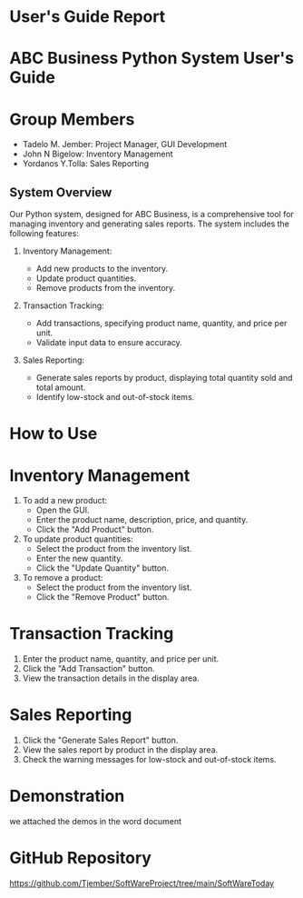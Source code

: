 # User's Guide Report 
# ABC Business Python System User's Guide
# Group Members
- Tadelo M. Jember: Project Manager, GUI Development
- John N Bigelow: Inventory Management
- Yordanos Y.Tolla: Sales Reporting

## System Overview
Our Python system, designed for ABC Business, is a comprehensive tool for managing inventory and generating sales reports. The system includes the following features:
1. Inventory Management:
   - Add new products to the inventory.
   - Update product quantities.
   - Remove products from the inventory.

2. Transaction Tracking:
   - Add transactions, specifying product name, quantity, and price per unit.
   - Validate input data to ensure accuracy.

3. Sales Reporting:
   - Generate sales reports by product, displaying total quantity sold and total amount.
   - Identify low-stock and out-of-stock items.

# How to Use
# Inventory Management
1. To add a new product:
   - Open the GUI.
   - Enter the product name, description, price, and quantity.
   - Click the "Add Product" button.
2. To update product quantities:
   - Select the product from the inventory list.
   - Enter the new quantity.
   - Click the "Update Quantity" button.
3. To remove a product:
   - Select the product from the inventory list.
   - Click the "Remove Product" button.
     
# Transaction Tracking
1. Enter the product name, quantity, and price per unit.
2. Click the "Add Transaction" button.
3. View the transaction details in the display area.

# Sales Reporting
1. Click the "Generate Sales Report" button.
2. View the sales report by product in the display area.
3. Check the warning messages for low-stock and out-of-stock items.

# Demonstration 
we attached the demos in the word document  

# GitHub Repository
https://github.com/Tjember/SoftWareProject/tree/main/SoftWareToday 
